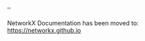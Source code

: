 '<meta http-equiv="refresh" content="0; URL=https://networkx.github.io/documentation/stable/examples/algorithms/blockmodel.html">'

NetworkX Documentation has been moved to:<br><a href="https://networkx.github.io">https://networkx.github.io</a>
